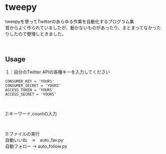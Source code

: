 # tweepy
tweepyを使ってTwitterのあらゆる作業を自動化するプログラム集</br>
昔からよく作られていましたが、動かないものがあったり、まとまってなかったりしたので整理しときました。

</br>

## Usage
１：自分のTwitter APIの各種キーを入力してください

```
CONSUMER_KEY = 'YOURS'
CONSUMER_SECRET = 'YOURS'
ACCESS_TOKEN = 'YOURS'
ACCESS_SECRET = 'YOURS'
```

</br>

2:キーワード,countの入力

</br>

3:ファイルの実行</br>
自動いいね　→　auto_fav.py</br>
自動フォロー -> auto_follow.py

